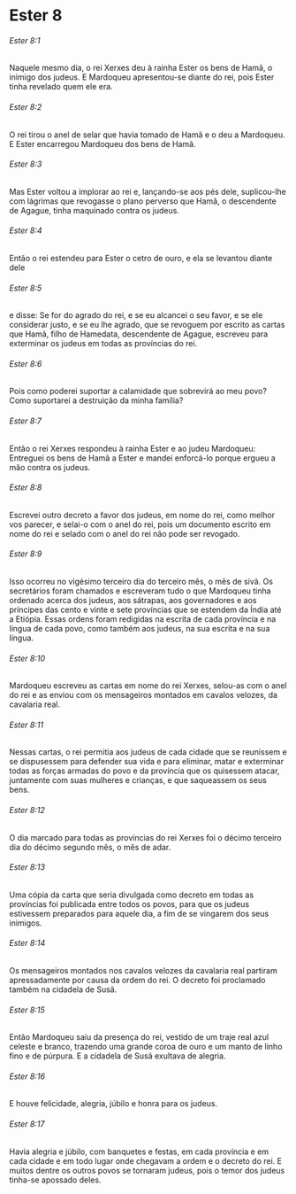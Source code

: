 # Ester 8

###### Ester 8:1

Naquele mesmo dia, o rei Xerxes deu à rainha Ester os bens de Hamã, o inimigo dos judeus. E Mardoqueu apresentou-se diante do rei, pois Ester tinha revelado quem ele era.

###### Ester 8:2

O rei tirou o anel de selar que havia tomado de Hamã e o deu a Mardoqueu. E Ester encarregou Mardoqueu dos bens de Hamã.

###### Ester 8:3

Mas Ester voltou a implorar ao rei e, lançando-se aos pés dele, suplicou-lhe com lágrimas que revogasse o plano perverso que Hamã, o descendente de Agague, tinha maquinado contra os judeus.

###### Ester 8:4

Então o rei estendeu para Ester o cetro de ouro, e ela se levantou diante dele

###### Ester 8:5

e disse: Se for do agrado do rei, e se eu alcancei o seu favor, e se ele considerar justo, e se eu lhe agrado, que se revoguem por escrito as cartas que Hamã, filho de Hamedata, descendente de Agague, escreveu para exterminar os judeus em todas as províncias do rei.

###### Ester 8:6

Pois como poderei suportar a calamidade que sobrevirá ao meu povo? Como suportarei a destruição da minha família?

###### Ester 8:7

Então o rei Xerxes respondeu à rainha Ester e ao judeu Mardoqueu: Entreguei os bens de Hamã a Ester e mandei enforcá-lo porque ergueu a mão contra os judeus.

###### Ester 8:8

Escrevei outro decreto a favor dos judeus, em nome do rei, como melhor vos parecer, e selai-o com o anel do rei, pois um documento escrito em nome do rei e selado com o anel do rei não pode ser revogado.

###### Ester 8:9

Isso ocorreu no vigésimo terceiro dia do terceiro mês, o mês de sivã. Os secretários foram chamados e escreveram tudo o que Mardoqueu tinha ordenado acerca dos judeus, aos sátrapas, aos governadores e aos príncipes das cento e vinte e sete províncias que se estendem da Índia até a Etiópia. Essas ordens foram redigidas na escrita de cada província e na língua de cada povo, como também aos judeus, na sua escrita e na sua língua.

###### Ester 8:10

Mardoqueu escreveu as cartas em nome do rei Xerxes, selou-as com o anel do rei e as enviou com os mensageiros montados em cavalos velozes, da cavalaria real.

###### Ester 8:11

Nessas cartas, o rei permitia aos judeus de cada cidade que se reunissem e se dispusessem para defender sua vida e para eliminar, matar e exterminar todas as forças armadas do povo e da província que os quisessem atacar, juntamente com suas mulheres e crianças, e que saqueassem os seus bens.

###### Ester 8:12

O dia marcado para todas as províncias do rei Xerxes foi o décimo terceiro dia do décimo segundo mês, o mês de adar.

###### Ester 8:13

Uma cópia da carta que seria divulgada como decreto em todas as províncias foi publicada entre todos os povos, para que os judeus estivessem preparados para aquele dia, a fim de se vingarem dos seus inimigos.

###### Ester 8:14

Os mensageiros montados nos cavalos velozes da cavalaria real partiram apressadamente por causa da ordem do rei. O decreto foi proclamado também na cidadela de Susã.

###### Ester 8:15

Então Mardoqueu saiu da presença do rei, vestido de um traje real azul celeste e branco, trazendo uma grande coroa de ouro e um manto de linho fino e de púrpura. E a cidadela de Susã exultava de alegria.

###### Ester 8:16

E houve felicidade, alegria, júbilo e honra para os judeus.

###### Ester 8:17

Havia alegria e júbilo, com banquetes e festas, em cada província e em cada cidade e em todo lugar onde chegavam a ordem e o decreto do rei. E muitos dentre os outros povos se tornaram judeus, pois o temor dos judeus tinha-se apossado deles.

